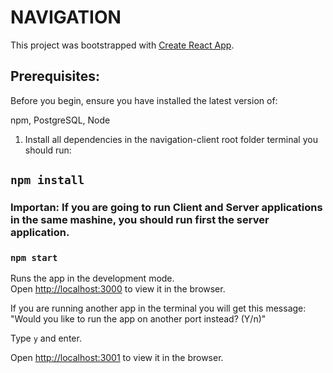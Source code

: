 # NAVIGATION

This project was bootstrapped with [Create React App](https://github.com/facebook/create-react-app).

## Prerequisites:

Before you begin, ensure you have installed the latest version of:

npm, PostgreSQL, Node

1) Install all dependencies in the navigation-client root folder terminal you should run:

## `npm install`

### Importan: If you are going to run Client and Server applications in the same mashine, you should run first the server application.

### `npm start`

Runs the app in the development mode.<br />
Open [http://localhost:3000](http://localhost:3000) to view it in the browser.

If you are running another app in the terminal you will get this message:
"Would you like to run the app on another port instead? (Y/n)"

Type `y` and enter.

Open [http://localhost:3001](http://localhost:3001) to view it in the browser.


